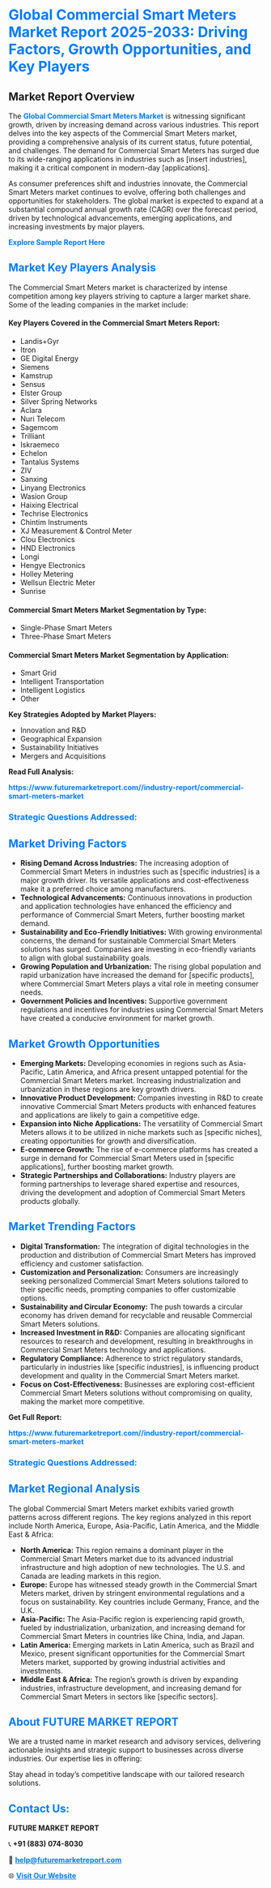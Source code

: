 <h1 style="color: #007BFF;">Global Commercial Smart Meters Market Report 2025-2033: Driving Factors, Growth Opportunities, and Key Players</h1>

<section id="overview">
<h2>Market Report Overview</h2>
<p>The <a href="https://www.futuremarketreport.com//industry-report/commercial-smart-meters-market" style="color: #007BFF; text-decoration: none;"><strong>Global Commercial Smart Meters Market</strong></a> is witnessing significant growth, driven by increasing demand across various industries. This report delves into the key aspects of the Commercial Smart Meters market, providing a comprehensive analysis of its current status, future potential, and challenges. The demand for Commercial Smart Meters has surged due to its wide-ranging applications in industries such as [insert industries], making it a critical component in modern-day [applications].</p>
<p>As consumer preferences shift and industries innovate, the Commercial Smart Meters market continues to evolve, offering both challenges and opportunities for stakeholders. The global market is expected to expand at a substantial compound annual growth rate (CAGR) over the forecast period, driven by technological advancements, emerging applications, and increasing investments by major players.</p>
</section>

<section id="overview">
<p><a href="https://www.futuremarketreport.com//request-sample/reportId=92095" style="color: #007BFF; text-decoration: none;"><strong>Explore Sample Report Here</strong></a></p>
</section>

<section id="key-players">
<h2 style="color: #007BFF;">Market Key Players Analysis</h2>
<p>The Commercial Smart Meters market is characterized by intense competition among key players striving to capture a larger market share. Some of the leading companies in the market include:</p>
<h4>Key Players Covered in the Commercial Smart Meters Report:</h4>
<ul><li>Landis+Gyr</li><li>Itron</li><li>GE Digital Energy</li><li>Siemens</li><li>Kamstrup</li><li>Sensus</li><li>Elster Group</li><li>Silver Spring Networks</li><li>Aclara</li><li>Nuri Telecom</li><li>Sagemcom</li><li>Trilliant</li><li>Iskraemeco</li><li>Echelon</li><li>Tantalus Systems</li><li>ZIV</li><li>Sanxing</li><li>Linyang Electronics</li><li>Wasion Group</li><li>Haixing Electrical</li><li>Techrise Electronics</li><li>Chintim Instruments</li><li>XJ Measurement &amp; Control Meter</li><li>Clou Electronics</li><li>HND Electronics</li><li>Longi</li><li>Hengye Electronics</li><li>Holley Metering</li><li>Wellsun Electric Meter</li><li>Sunrise</li></ul>
<h4>Commercial Smart Meters Market Segmentation by Type:</h4>
<ul><li>Single-Phase Smart Meters</li><li>Three-Phase Smart Meters</li></ul>

<h4>Commercial Smart Meters Market Segmentation by Application:</h4>
<ul><li>Smart Grid</li><li>Intelligent Transportation</li><li>Intelligent Logistics</li><li>Other</li></ul>
<p><strong>Key Strategies Adopted by Market Players:</strong></p>
<ul>
<li>Innovation and R&D</li>
<li>Geographical Expansion</li>
<li>Sustainability Initiatives</li>
<li>Mergers and Acquisitions</li>
</ul>
</section>

<section>
<p><strong>Read Full Analysis: </strong></p><a href="https://www.futuremarketreport.com//industry-report/commercial-smart-meters-market" style="color: #007BFF; text-decoration: none;"><strong>https://www.futuremarketreport.com//industry-report/commercial-smart-meters-market</strong></a>
<h3 style="color: #007BFF;">Strategic Questions Addressed:</h3>
</section>

<section id="driving-factors">
<h2 style="color: #007BFF;">Market Driving Factors</h2>
<ul>
<li><strong>Rising Demand Across Industries:</strong> The increasing adoption of Commercial Smart Meters in industries such as [specific industries] is a major growth driver. Its versatile applications and cost-effectiveness make it a preferred choice among manufacturers.</li>
<li><strong>Technological Advancements:</strong> Continuous innovations in production and application technologies have enhanced the efficiency and performance of Commercial Smart Meters, further boosting market demand.</li>
<li><strong>Sustainability and Eco-Friendly Initiatives:</strong> With growing environmental concerns, the demand for sustainable Commercial Smart Meters solutions has surged. Companies are investing in eco-friendly variants to align with global sustainability goals.</li>
<li><strong>Growing Population and Urbanization:</strong> The rising global population and rapid urbanization have increased the demand for [specific products], where Commercial Smart Meters plays a vital role in meeting consumer needs.</li>
<li><strong>Government Policies and Incentives:</strong> Supportive government regulations and incentives for industries using Commercial Smart Meters have created a conducive environment for market growth.</li>
</ul>
</section>

<section id="growth-opportunities">
<h2 style="color: #007BFF;">Market Growth Opportunities</h2>
<ul>
<li><strong>Emerging Markets:</strong> Developing economies in regions such as Asia-Pacific, Latin America, and Africa present untapped potential for the Commercial Smart Meters market. Increasing industrialization and urbanization in these regions are key growth drivers.</li>
<li><strong>Innovative Product Development:</strong> Companies investing in R&D to create innovative Commercial Smart Meters products with enhanced features and applications are likely to gain a competitive edge.</li>
<li><strong>Expansion into Niche Applications:</strong> The versatility of Commercial Smart Meters allows it to be utilized in niche markets such as [specific niches], creating opportunities for growth and diversification.</li>
<li><strong>E-commerce Growth:</strong> The rise of e-commerce platforms has created a surge in demand for Commercial Smart Meters used in [specific applications], further boosting market growth.</li>
<li><strong>Strategic Partnerships and Collaborations:</strong> Industry players are forming partnerships to leverage shared expertise and resources, driving the development and adoption of Commercial Smart Meters products globally.</li>
</ul>
</section>

<section id="trending-factors">
<h2 style="color: #007BFF;">Market Trending Factors</h2>
<ul>
<li><strong>Digital Transformation:</strong> The integration of digital technologies in the production and distribution of Commercial Smart Meters has improved efficiency and customer satisfaction.</li>
<li><strong>Customization and Personalization:</strong> Consumers are increasingly seeking personalized Commercial Smart Meters solutions tailored to their specific needs, prompting companies to offer customizable options.</li>
<li><strong>Sustainability and Circular Economy:</strong> The push towards a circular economy has driven demand for recyclable and reusable Commercial Smart Meters solutions.</li>
<li><strong>Increased Investment in R&D:</strong> Companies are allocating significant resources to research and development, resulting in breakthroughs in Commercial Smart Meters technology and applications.</li>
<li><strong>Regulatory Compliance:</strong> Adherence to strict regulatory standards, particularly in industries like [specific industries], is influencing product development and quality in the Commercial Smart Meters market.</li>
<li><strong>Focus on Cost-Effectiveness:</strong> Businesses are exploring cost-efficient Commercial Smart Meters solutions without compromising on quality, making the market more competitive.</li>
</ul>
</section>

<section>
<p><strong>Get Full Report: </strong></p><a href="https://www.futuremarketreport.com//industry-report/commercial-smart-meters-market" style="color: #007BFF; text-decoration: none;"><strong>https://www.futuremarketreport.com//industry-report/commercial-smart-meters-market</strong></a>
<h3 style="color: #007BFF;">Strategic Questions Addressed:</h3>
</section>


<section id="regional-analysis">
<h2 style="color: #007BFF;">Market Regional Analysis</h2>
<p>The global Commercial Smart Meters market exhibits varied growth patterns across different regions. The key regions analyzed in this report include North America, Europe, Asia-Pacific, Latin America, and the Middle East & Africa:</p>
<ul>
<li><strong>North America:</strong> This region remains a dominant player in the Commercial Smart Meters market due to its advanced industrial infrastructure and high adoption of new technologies. The U.S. and Canada are leading markets in this region.</li>
<li><strong>Europe:</strong> Europe has witnessed steady growth in the Commercial Smart Meters market, driven by stringent environmental regulations and a focus on sustainability. Key countries include Germany, France, and the U.K.</li>
<li><strong>Asia-Pacific:</strong> The Asia-Pacific region is experiencing rapid growth, fueled by industrialization, urbanization, and increasing demand for Commercial Smart Meters in countries like China, India, and Japan.</li>
<li><strong>Latin America:</strong> Emerging markets in Latin America, such as Brazil and Mexico, present significant opportunities for the Commercial Smart Meters market, supported by growing industrial activities and investments.</li>
<li><strong>Middle East & Africa:</strong> The region’s growth is driven by expanding industries, infrastructure development, and increasing demand for Commercial Smart Meters in sectors like [specific sectors].</li>
</ul>
</section>

<footer>
<h2 style="color: #007BFF;">About FUTURE MARKET REPORT</h2>
<p>We are a trusted name in market research and advisory services, delivering actionable insights and strategic support to businesses across diverse industries. Our expertise lies in offering:</p>

<p>Stay ahead in today’s competitive landscape with our tailored research solutions.</p>

<h2 style="color: #007BFF;">Contact Us:</h2>
<p><strong>FUTURE MARKET REPORT</strong></p>
<p>📞 <strong>+91 (883) 074-8030</strong></p>
<p>📧 <strong><a href="mailto:help@futuremarketreport.com" style="color: #007BFF;">help@futuremarketreport.com</a></strong></p>
<p>🌐 <strong><a href="https://www.futuremarketreport.com/" style="color: #007BFF;">Visit Our Website</a></strong></p>
</footer>